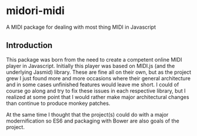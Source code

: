 # midori-midi
A MIDI package for dealing with most thing MIDI in Javascript

## Introduction
This package was born from the need to create a competent online MIDI player in Javascript. Initially this player was based on
MIDI.js (and the underlying Jasmid) library. These are fine all on their own, but as the project grew I just found more and 
more occasions where their general architecture and in some cases unfinished features would leave me short. I could of course go 
along and try to fix these issues in each respective library, but I realized at some point that I would rather make major 
architectural changes than continue to produce monkey patches. 

At the same time I thought that the project(s) could do with a major modernification so ES6 and packaging with Bower are also
goals of the project.
